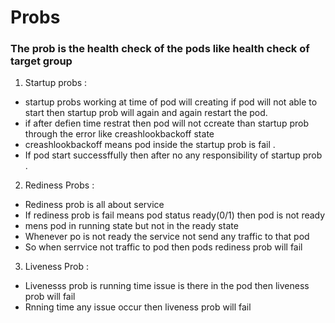 # Probs 


### The prob  is the health check of the pods like health check of target group 

1. Startup probs : 

- startup probs working at time of pod will creating if pod will not able to start then startup prob will again and again restart the pod.
- if after defien time restrat then pod will not ccreate than startup prob through the error like creashlookbackoff state 
- creashlookbackoff means pod inside the startup prob is fail .
- If pod start successffully then  after no any responsibility of startup prob .


2. Rediness Probs :

- Rediness prob is all about service 
- If rediness prob is fail means pod status ready(0/1) then pod is not ready 
- mens pod in running state but not in the ready state
- Whenever po is not ready the service not send any traffic to that pod 
- So when serrvice not traffic to pod then pods rediness prob will fail 


3. Liveness Prob : 
 
- Livenesss prob is running time issue is there in the pod then liveness prob will fail 
- Rnning time any issue occur then liveness prob  will fail 